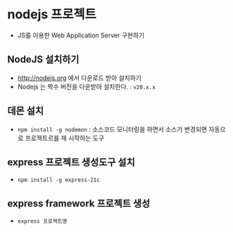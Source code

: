 # nodejs 프로젝트

- JS를 이용한 Web Application Server 구현하기

## NodeJS 설치하기

- http://nodejs.org 에서 다운로드 받아 설치하기
- Nodejs 는 짝수 버전을 다운받아 설치한다. : `v20.x.x`

## 데몬 설치

- `npm install -g nodemon` : 소스코드 모니터링을 하면서 소스가 변경되면 자동으로 프로젝트르를 재 시작하는 도구

## express 프로젝트 생성도구 설치

- `npm install -g express-21c`

## express framework 프로젝트 생성

- `express 프로젝트명`
